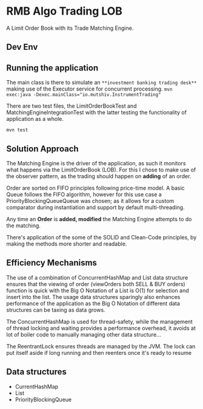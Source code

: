 # RMB Algo Trading LOB

A Limit Order Book with its Trade Matching Engine.

## Dev Env



## Running the application

The main class is there to simulate an `**investment banking trading desk**` making use of the Executor service for concurrent processing.
```mvn exec:java -Dexec.mainClass="io.mutshiv.InstrumentTrading"```

There are two test files, the LimitOrderBookTest and MatchingEngineIntegrationTest with the latter testing the functionality of application as a whole.

```mvn test```

## Solution Approach

The Matching Engine is the driver of the application, as such it monitors what happens via the LimitOrderBook (LOB).
For this I chose to make use of the observer pattern, as the trading should happen on **adding** of an order.

Order are sorted on FIFO principles following price-time model. A basic Queue follows the FIFO algorithm, however for this use case a PriorityBlockingQueueQueue was
chosen; as it allows for a custom comparator during instantiation and support by default multi-threading. 

Any time an **Order** is **added, modified** the Matching Engine attempts to do the matching.

There's application of the some of the SOLID and Clean-Code principles, by making the methods more shorter and readable. 

## Efficiency Mechanisms

The use of a combination of ConcurrentHashMap and List data structure ensures that the viewing of order (viewOrders both SELL & BUY orders) function is quick with 
the Big O Notation of a List is O(1) for selection and insert into the list. The usage data structures sparingly also enhances performance of the application 
as the Big O Notation of different data structures can be taxing as data grows.

The ConcurrentHashMap is used for thread-safety, while the management of thread locking and waiting 
provides a performance overhead, it avoids at lot of boiler code to manually managing other data structure...

The ReentrantLock ensures threads are managed by the JVM. The lock can put itself aside if long running and then reenters once it's ready to resume


## Data structures

- CurrentHashMap
- List
- PriorityBlockingQueue
